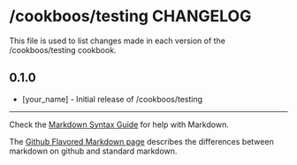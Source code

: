 # /cookboos/testing CHANGELOG

This file is used to list changes made in each version of the /cookboos/testing cookbook.

## 0.1.0
- [your_name] - Initial release of /cookboos/testing

- - -
Check the [Markdown Syntax Guide](http://daringfireball.net/projects/markdown/syntax) for help with Markdown.

The [Github Flavored Markdown page](http://github.github.com/github-flavored-markdown/) describes the differences between markdown on github and standard markdown.
